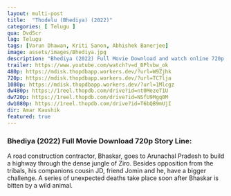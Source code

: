```yaml
---
layout: multi-post
title:  "Thodelu (Bhediya) (2022)"
categories: [ Telugu ]
qua: DvdScr
lag: Telugu
tags: [Varun Dhawan, Kriti Sanon, Abhishek Banerjee]
image: assets/images/Bhediya.jpg
description: "Bhediya (2022) Full Movie Download and watch online 720p low file size 500 mb."
trailer: https://www.youtube.com/watch?v=d_BPlvbw_ok
480p: https://mdisk.thopdbapp.workers.dev/?url=W9Zjhk
720p: https://mdisk.thopdbapp.workers.dev/?url=TC7lja
1080p: https://mdisk.thopdbapp.workers.dev/?url=1Mlcgz
dw480p: https://1reel.thopdb.com/drive?id=nt0MezeT1U
dw720p: https://1reel.thopdb.com/drive?id=NSfU9Mgq0M
dw1080p: https://1reel.thopdb.com/drive?id=T6bQB9mUjI
dir: Amar Kaushik
featured: true
---
```


### Bhediya (2022) Full Movie Download 720p Story Line:
A road construction contractor, Bhaskar, goes to Arunachal Pradesh to build a highway through the dense jungle of Ziro. Besides opposition from the tribals, his companions cousin JD, friend Jomin and he, have a bigger challenge. A series of unexpected deaths take place soon after Bhaskar is bitten by a wild animal.

